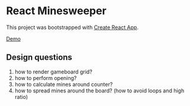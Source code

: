 # React Minesweeper

This project was bootstrapped with [Create React App](https://github.com/facebook/create-react-app).

[Demo](https://minesweeper-react-18406.web.app/)

## Design questions
1. how to render gameboard grid?
3. how to perform opening?
3. how to calculate mines around counter?
4. how to spread mines around the board? (how to avoid loops and high ratio)
